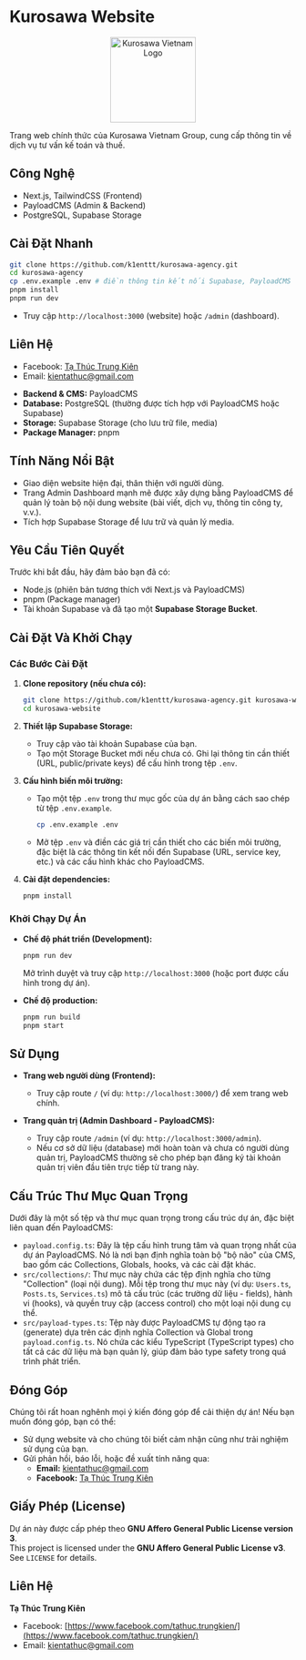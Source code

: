 # Kurosawa Website

<p align="center">
  <a href="https://lxvvckzqcevbnrokfnxw.supabase.co/storage/v1/object/sign/kurosawa-bucket/media/kcv-logo?token=eyJhbGciOiJIUzI1NiIsInR5cCI6IkpXVCIsImtpZCI6InN0b3JhZ2UtdXJsLXNpZ25pbmcta2V5Xzc1MzI5ZTViLWY1MWQtNDMyYi1hMmYxLTNjZTViMWI2ZGE0ZCJ9.eyJ1cmwiOiJrdXJvc2F3YS1idWNrZXQvbWVkaWEva2N2LWxvZ28iLCJpYXQiOjE3NDg1MjMyMTIsImV4cCI6MTc0ODU2NjQxMn0.QReLBs7-HTFxvJkzJeszJAbNPYvTKk9AVSuW_Q-NAvU" target="_blank">
    <img src="https://lxvvckzqcevbnrokfnxw.supabase.co/storage/v1/object/sign/kurosawa-bucket/media/kcv-logo?token=eyJhbGciOiJIUzI1NiIsInR5cCI6IkpXVCIsImtpZCI6InN0b3JhZ2UtdXJsLXNpZ25pbmcta2V5Xzc1MzI5ZTViLWY1MWQtNDMyYi1hMmYxLTNjZTViMWI2ZGE0ZCJ9.eyJ1cmwiOiJrdXJvc2F3YS1idWNrZXQvbWVkaWEva2N2LWxvZ28iLCJpYXQiOjE3NDg1MjMyMTIsImV4cCI6MTc0ODU2NjQxMn0.QReLBs7-HTFxvJkzJeszJAbNPYvTKk9AVSuW_Q-NAvU" alt="Kurosawa Vietnam Logo" width="150"/>
  </a>
</p>

Trang web chính thức của Kurosawa Vietnam Group, cung cấp thông tin về dịch vụ tư vấn kế toán và thuế.

## Công Nghệ

- Next.js, TailwindCSS (Frontend)
- PayloadCMS (Admin & Backend)
- PostgreSQL, Supabase Storage

## Cài Đặt Nhanh

```bash
git clone https://github.com/k1enttt/kurosawa-agency.git
cd kurosawa-agency
cp .env.example .env # điền thông tin kết nối Supabase, PayloadCMS
pnpm install
pnpm run dev
```

- Truy cập `http://localhost:3000` (website) hoặc `/admin` (dashboard).

## Liên Hệ

- Facebook: [Tạ Thúc Trung Kiên](https://www.facebook.com/tathuc.trungkien/)
- Email: [kientathuc@gmail.com](mailto:kientathuc@gmail.com)
* **Backend & CMS:** PayloadCMS
* **Database:** PostgreSQL (thường được tích hợp với PayloadCMS hoặc Supabase)
* **Storage:** Supabase Storage (cho lưu trữ file, media)
* **Package Manager:** pnpm

## Tính Năng Nổi Bật

* Giao diện website hiện đại, thân thiện với người dùng.
* Trang Admin Dashboard mạnh mẽ được xây dựng bằng PayloadCMS để quản lý toàn bộ nội dung website (bài viết, dịch vụ, thông tin công ty, v.v.).
* Tích hợp Supabase Storage để lưu trữ và quản lý media.

## Yêu Cầu Tiên Quyết

Trước khi bắt đầu, hãy đảm bảo bạn đã có:

* Node.js (phiên bản tương thích với Next.js và PayloadCMS)
* pnpm (Package manager)
* Tài khoản Supabase và đã tạo một **Supabase Storage Bucket**.

## Cài Đặt Và Khởi Chạy

### Các Bước Cài Đặt

1.  **Clone repository (nếu chưa có):**
    ```bash
    git clone https://github.com/k1enttt/kurosawa-agency.git kurosawa-website
    cd kurosawa-website
    ```

2.  **Thiết lập Supabase Storage:**
    * Truy cập vào tài khoản Supabase của bạn.
    * Tạo một Storage Bucket mới nếu chưa có. Ghi lại thông tin cần thiết (URL, public/private keys) để cấu hình trong tệp `.env`.

3.  **Cấu hình biến môi trường:**
    * Tạo một tệp `.env` trong thư mục gốc của dự án bằng cách sao chép từ tệp `.env.example`.
        ```bash
        cp .env.example .env
        ```
    * Mở tệp `.env` và điền các giá trị cần thiết cho các biến môi trường, đặc biệt là các thông tin kết nối đến Supabase (URL, service key, etc.) và các cấu hình khác cho PayloadCMS.

4.  **Cài đặt dependencies:**
    ```bash
    pnpm install
    ```

### Khởi Chạy Dự Án

* **Chế độ phát triển (Development):**
    ```bash
    pnpm run dev
    ```
    Mở trình duyệt và truy cập `http://localhost:3000` (hoặc port được cấu hình trong dự án).

* **Chế độ production:**
    ```bash
    pnpm run build
    pnpm start
    ```

## Sử Dụng

* **Trang web người dùng (Frontend):**
    * Truy cập route `/` (ví dụ: `http://localhost:3000/`) để xem trang web chính.

* **Trang quản trị (Admin Dashboard - PayloadCMS):**
    * Truy cập route `/admin` (ví dụ: `http://localhost:3000/admin`).
    * Nếu cơ sở dữ liệu (database) mới hoàn toàn và chưa có người dùng quản trị, PayloadCMS thường sẽ cho phép bạn đăng ký tài khoản quản trị viên đầu tiên trực tiếp từ trang này.

## Cấu Trúc Thư Mục Quan Trọng

Dưới đây là một số tệp và thư mục quan trọng trong cấu trúc dự án, đặc biệt liên quan đến PayloadCMS:

* `payload.config.ts`: Đây là tệp cấu hình trung tâm và quan trọng nhất của dự án PayloadCMS. Nó là nơi bạn định nghĩa toàn bộ "bộ não" của CMS, bao gồm các Collections, Globals, hooks, và các cài đặt khác.
* `src/collections/`: Thư mục này chứa các tệp định nghĩa cho từng "Collection" (loại nội dung). Mỗi tệp trong thư mục này (ví dụ: `Users.ts`, `Posts.ts`, `Services.ts`) mô tả cấu trúc (các trường dữ liệu - fields), hành vi (hooks), và quyền truy cập (access control) cho một loại nội dung cụ thể.
* `src/payload-types.ts`: Tệp này được PayloadCMS tự động tạo ra (generate) dựa trên các định nghĩa Collection và Global trong `payload.config.ts`. Nó chứa các kiểu TypeScript (TypeScript types) cho tất cả các dữ liệu mà bạn quản lý, giúp đảm bảo type safety trong quá trình phát triển.

## Đóng Góp

Chúng tôi rất hoan nghênh mọi ý kiến đóng góp để cải thiện dự án!
Nếu bạn muốn đóng góp, bạn có thể:

* Sử dụng website và cho chúng tôi biết cảm nhận cũng như trải nghiệm sử dụng của bạn.
* Gửi phản hồi, báo lỗi, hoặc đề xuất tính năng qua:
    * **Email:** [kientathuc@gmail.com](mailto:kientathuc@gmail.com)
    * **Facebook:** [Tạ Thúc Trung Kiên](https://www.facebook.com/tathuc.trungkien/)

## Giấy Phép (License)

Dự án này được cấp phép theo **GNU Affero General Public License version 3**.  
This project is licensed under the **GNU Affero General Public License v3**. See `LICENSE` for details.

## Liên Hệ

**Tạ Thúc Trung Kiên**  
- Facebook: [https://www.facebook.com/tathuc.trungkien/](https://www.facebook.com/tathuc.trungkien/)  
- Email: [kientathuc@gmail.com](mailto:kientathuc@gmail.com)
